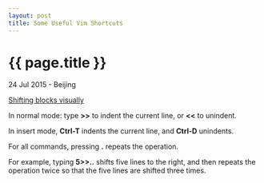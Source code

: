 ```yaml
---
layout: post
title: Some Useful Vim Shortcuts
---
```


{{ page.title }}
================

<p class="meta">24 Jul 2015 - Beijing</p>

[Shifting blocks visually](http://vim.wikia.com/wiki/Shifting_blocks_visually)

In normal mode: type **>>** to indent the current line, or **<<** to unindent.

In insert mode, **Ctrl-T** indents the current line, and **Ctrl-D** unindents.

For all commands, pressing **.** repeats the operation.

For example, typing **5>>..** shifts five lines to the right, and then repeats 
the operation twice so that the five lines are shifted three times.
